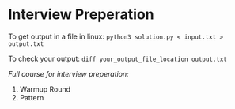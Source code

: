 # Interview Preperation

To get output in a file in linux: `python3 solution.py < input.txt > output.txt`

To check your output: `diff your_output_file_location output.txt`

*Full course for interview preperation:*

1. Warmup Round
2. Pattern


